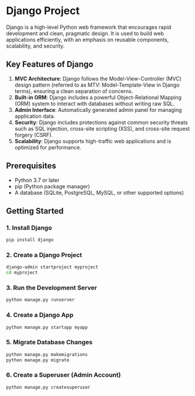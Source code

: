 # Django Project

Django is a high-level Python web framework that encourages rapid development and clean, pragmatic design. It is used to build web applications efficiently, with an emphasis on reusable components, scalability, and security.

## Key Features of Django

1. **MVC Architecture**: Django follows the Model-View-Controller (MVC) design pattern (referred to as MTV: Model-Template-View in Django terms), ensuring a clean separation of concerns.
2. **Built-in ORM**: Django includes a powerful Object-Relational Mapping (ORM) system to interact with databases without writing raw SQL.
3. **Admin Interface**: Automatically generated admin panel for managing application data.
4. **Security**: Django includes protections against common security threats such as SQL injection, cross-site scripting (XSS), and cross-site request forgery (CSRF).
5. **Scalability**: Django supports high-traffic web applications and is optimized for performance.

## Prerequisites

- Python 3.7 or later
- pip (Python package manager)
- A database (SQLite, PostgreSQL, MySQL, or other supported options)

## Getting Started

### 1. Install Django
```bash
pip install django
```

### 2. Create a Django Project
```bash
django-admin startproject myproject
cd myproject
```

### 3. Run the Development Server
```bash
python manage.py runserver
```

### 4. Create a Django App
```bash
python manage.py startapp myapp
```

### 5. Migrate Database Changes
```bash
python manage.py makemigrations
python manage.py migrate
```

### 6. Create a Superuser (Admin Account)
```bash
python manage.py createsuperuser
```